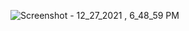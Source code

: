 ![Screenshot - 12_27_2021 , 6_48_59 PM](https://user-images.githubusercontent.com/43620279/150738147-a656fc92-29b8-4ef6-8ab6-9056ad45d7f2.png)
